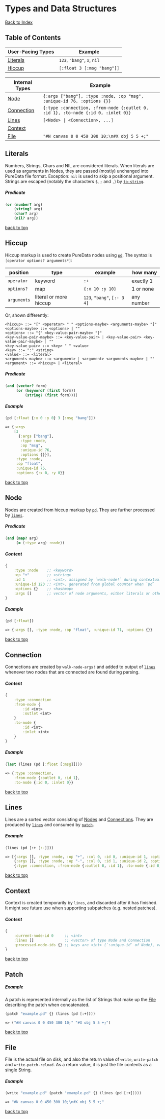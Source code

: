 # Types and Data Structures

[Back to Index](file-index.md)

## Table of Contents

| User-Facing Types     | Example                     |
|-----------------------|-----------------------------|
| [Literals](#Literals) | `123`, `"bang"`, `x`, `nil` |
| [Hiccup](#Hiccup)     | `[:float 3 [:msg "bang"]]`  |

| Internal Types            | Example                                                                          |
|---------------------------|----------------------------------------------------------------------------------|
| [Node](#Node)             | `{:args ["bang"], :type :node, :op "msg", :unique-id 76, :options {}}`           |
| [Connection](#Connection) | `{:type :connection, :from-node {:outlet 0, :id 1}, :to-node {:id 0, :inlet 0}}` |
| [Lines](#Lines)           | `[<Node> \| <Connection>, ...]`                                                  |
| [Context](#Context)       |                                                                                  |
| [File](#File)             | `"#N canvas 0 0 450 300 10;\n#X obj 5 5 +;"`                                     |

## Literals

Numbers, Strings, Chars and NIL are considered literals.
When literals are used as arguments in Nodes, they are passed (mostly) unchanged into PureData file format.
    Exception: `nil` is used to skip a positional argument. Strings are escaped (notably the characters `$`, `;` and `,`) by [`to-string`](../src/clj_puredata/translate.clj#L157).

##### Predicate

```clojure
(or (number? arg)
    (string? arg)
    (char? arg)
    (nil? arg))
```

[back to top](#table-of-contents)

## Hiccup

Hiccup markup is used to create PureData nodes using [`pd`](functions.md#pd).
The syntax is `[operator options? arguments*]`:

| position    | type                   | example                     | how many   |
|-------------|------------------------|-----------------------------|------------|
| `operator`  | keyword                | `:+`                        | exactly 1  |
| `options?`  | map                    | `{:x 10 :y 10}`             | 1 or none  |
| `arguments` | literal or more hiccup | `123`, `"bang"`, `[:- 3 4]` | any number |

Or, shown differently:

```
<hiccup> ::= "[" <operator> " " <options-maybe> <arguments-maybe> "]"
<options-maybe> ::= <options> | ""
<options> ::= "{" <key-value-pair-maybe> "}"
<key-value-pair-maybe> ::= <key-value-pair> | <key-value-pair> <key-value-pair-maybe> | ""
<key-value-pair> ::= <key> " " <value>
<key> ::= ":" <string>
<value> ::= <literal>
<arguments-maybe> ::= <argument> | <argument> <arguments-maybe> | ""
<argument> ::= <hiccup> | <literal>
```

##### Predicate

```clojure
(and (vector? form)
     (or (keyword? (first form))
         (string? (first form))))
```

##### Example

```clojure
(pd [:float {:x 0 :y 0} 3 [:msg "bang"]])

=> {:args
    [3
      {:args ["bang"],
       :type :node,
       :op "msg",
       :unique-id 76,
       :options {}}],
     :type :node,
     :op "float",
     :unique-id 75,
     :options {:x 0, :y 0}}
```
[back to top](#table-of-contents)

## Node

Nodes are created from hiccup markup by [`pd`](functions.md#pd). They are further processed by [`lines`](functiond.md#lines).

##### Predicate

```clojure
(and (map? arg)
     (= (:type arg) :node))
```

##### Content

```clojure
{
    :type :node    ;; <keyword>
    :op "+"        ;; <string>
    :id 1          ;; <int>, assigned by `walk-node!` during contextualization by `in-context`
    :unique-id 123 ;; <int>, generated from global counter when `pd`
    :options {}    ;; <hashmap>
    :args []       ;; vector of node arguments, either literals or other nodes
}
```

##### Example

```clojure
(pd [:float])

=> {:args [], :type :node, :op "float", :unique-id 71, :options {}}
```

[back to top](#table-of-contents)

## Connection

Connections are created by `walk-node-args!` and added to output of [`lines`](functions.md#lines) whenever two nodes that are connected are found during parsing.

##### Content

```clojure
{
    :type :connection
    :from-node {
        :id <int>
        :outlet <int>
    }
    :to-node {
        :id <int>
        :inlet <int>
    }
}
```

##### Example

```clojure
(last (lines (pd [:float [:msg]])))
    
=> {:type :connection,
    :from-node {:outlet 0, :id 1},
    :to-node {:id 0, :inlet 0}}
```

[back to top](#table-of-contents)

## Lines

Lines are a sorted vector consisting of [Nodes](#node) and [Connections](#connection). They are produced by [`lines`](functions.md#lines) and consumed by [`patch`](functions.md#patch).

##### Example

```clojure
(lines (pd [:+ [:-]]))

=> [{:args [], :type :node, :op "+", :col 0, :id 0, :unique-id 1, :options {:y 45, :x 5}, :auto-layout true, :row 1}
    {:args [], :type :node, :op "-", :col 0, :id 1, :unique-id 2, :options {:y 5, :x 5}, :auto-layout true, :row 0}
    {:type :connection, :from-node {:outlet 0, :id 1}, :to-node {:id 0, :inlet 0}}]
```

[back to top](#table-of-contents)

## Context

Context is created temporarily by `lines`, and discarded after it has finished. It might see future use when supporting subpatches (e.g. nested patches).

##### Content

```clojure
{
    :current-node-id 0     ;; <int>
    :lines []              ;; <vector> of type Node and Connection
    :processed-node-ids {} ;; keys are <int> (`:unique-id` of Node), values are <int> (`:id` of Node)
}
```

[back to top](#table-of-contents)

## Patch

##### Example

A patch is represented internally as the list of Strings that make up the [File](#File) describing the patch when concatenated.

```clojure
(patch "example.pd" {} (lines (pd [:+])))

=> ("#N canvas 0 0 450 300 10;" "#X obj 5 5 +;")
```

[back to top](#table-of-contents)

## File

File is the actual file on disk, and also the return value of `write`, `write-patch` and `write-patch-reload`.
As a return value, it is just the file contents as a single String.

##### Example

```clojure
(write "example.pd" (patch "example.pd" {} (lines (pd [:+]))))

=> "#N canvas 0 0 450 300 10;\n#X obj 5 5 +;"

```

[back to top](#table-of-contents)
